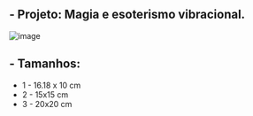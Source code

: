 ## - Projeto: Magia e esoterismo vibracional.

![image](https://github.com/lucaskkergg/Feira_de_Solucoes_Grupo_Delta/blob/master/git/1.jpg)

## - Tamanhos:

* 1 - 16.18 x 10 cm
* 2 - 15x15 cm
* 3 - 20x20 cm